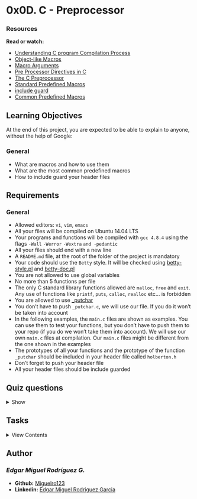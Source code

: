 # 0x0D. C - Preprocessor

### Resources

**Read or watch:**

- [Understanding C program Compilation Process](https://www.youtube.com/watch?v=VDslRumKvRA)
- [Object-like Macros](https://gcc.gnu.org/onlinedocs/gcc-5.1.0/cpp/Object-like-Macros.html#Object-like-Macros)
- [Macro Arguments](https://gcc.gnu.org/onlinedocs/gcc-5.1.0/cpp/Macro-Arguments.html#Macro-Arguments)
- [Pre Processor Directives in C](https://www.youtube.com/watch?v=X6HiYbY3Uak)
- [The C Preprocessor](https://www.cprogramming.com/tutorial/cpreprocessor.html)
- [Standard Predefined Macros](https://gcc.gnu.org/onlinedocs/gcc-5.1.0/cpp/Standard-Predefined-Macros.html#Standard-Predefined-Macros)
- [include guard](https://en.wikipedia.org/wiki/Include_guard)
- [Common Predefined Macros](https://gcc.gnu.org/onlinedocs/gcc-5.1.0/cpp/Common-Predefined-Macros.html#Common-Predefined-Macros)

## Learning Objectives

At the end of this project, you are expected to be able to explain to anyone, without the help of Google:

### General

- What are macros and how to use them
- What are the most common predefined macros
- How to include guard your header files

## Requirements

### General

- Allowed editors: `vi`, `vim`, `emacs`
- All your files will be compiled on Ubuntu 14.04 LTS
- Your programs and functions will be compiled with `gcc 4.8.4` using the flags `-Wall` `-Werror` `-Wextra` `and -pedantic`
- All your files should end with a new line
- A `README.md` file, at the root of the folder of the project is mandatory
- Your code should use the `Betty` style. It will be checked using [betty-style.pl](https://github.com/holbertonschool/Betty/blob/master/betty-style.pl) and [betty-doc.pl](https://github.com/holbertonschool/Betty/blob/master/betty-doc.pl)
- You are not allowed to use global variables
- No more than 5 functions per file
- The only C standard library functions allowed are `malloc`, `free` and `exit`. Any use of functions like `printf`, `puts`, `calloc`, `realloc` etc… is forbidden
- You are allowed to use [_putchar](https://github.com/holbertonschool/_putchar.c/blob/master/_putchar.c)
- You don’t have to push `_putchar.c`, we will use our file. If you do it won’t be taken into account
- In the following examples, the `main.c` files are shown as examples. You can use them to test your functions, but you don’t have to push them to your repo (if you do we won’t take them into account). We will use our own `main.c` files at compilation. Our `main.c` files might be different from the one shown in the examples
- The prototypes of all your functions and the prototype of the function `_putchar` should be included in your header file called `holberton.h`
- Don’t forget to push your header file
- All your header files should be include guarded

## Quiz questions

<details>
<summary>Show</summary>
  
### Question #0

What are the steps of compilation?

- [ ] compiler 2. preprocessor 3. assembler 4. linker
- [x] preprocessor 2.compiler 3. assembler 4. linker
- [ ] preprocessor 2.compiler 3. linker 4. assembler

### Question #1

The preprocessor generates assembly code

- [ ] True
- [x] False

### Question #2

The preprocessor generates object code

- [ ] True
- [x] False

### Question #3

The preprocessor links our code with libraries.

- [ ] True
- [x] False

### Question #4

This portion of code is actually using the library stdlib.
```
#include <stdlib.h>
```

- [ ] True
- [x] False

### Question #5

The preprocessor removes all comments

- [x] True
- [ ] False

### Question #6

What is the `gcc` option that runs only the preprocessor?

- [ ] -a
- [ ] -P
- [ ] -p
- [ ] -pedantic
- [x] -E
- [ ] -cisfun
- [ ] -preprocessor

### Question #7

`NULL` is a macro

- [x] True
- [ ] False

Question #8
What will be the last 5 lines of the output of the command `gcc -E` on this code?
```
#include <stdlib.h>

int main(void)
{
    NULL;
    return (EXIT_SUCCESS);
}
```

- [ ] <pre>int main(void)
{
 0;
 return (0);
}
</pre>

- [ ] <pre>int main()
{
 0;
 return (0);
}
</pre>

- [x] <pre>int main(void)
{
 ((void *)0);
 return (0);
}
</pre>

- [ ] <pre>int main(void)
{
 '\0';
 return (0);
}
</pre>

### Question #9

This code will try to allocate 1024 bytes in the heap:
```
#define BUFFER_SIZE 1024
malloc(BUFFER_SIZE)
```

- [x] True
- [ ] False

### Question #10

What does the macro `TABLESIZE` expand to?
```
#define BUFSIZE 1020
#define TABLESIZE BUFSIZE
#undef BUFSIZE
#define BUFSIZE 37
```

- [ ] 1020
- [x] 37
- [ ] nothing

### Question #11

This is the correct way to define the macro `SUB`:
```
#define SUB(a, b) a - b
```

- [ ] Yes
- [ ] No, it should be written this way:
```
#define SUB(a, b) (a - b)
```
- [ ] No, it should be written this way:
```
#define SUB(a, b) (a) - (b)
```
- [x] No, it should be written this way:
```
#define SUB(a, b) ((a) - (b))
```

### Question #12

Why should we use include guards in our header files?

- [ ] Because Holberton said so, and we should never ask why.
- [x] To avoid the problem of double inclusion when dealing with the include directive.

### Question #13

The macro `__FILE__` expands to the name of the current input file, in the form of a C string constant.

- [x] True
- [ ] False

### Question #14

What will be the output of this program? (on a standard 64 bits, Linux machine)
```
#include <stdio.h>
#include <stdlib.h>

#define int char

int main(void)
{
    int i;

    i = 5;
    printf ("sizeof(i) = %lu", sizeof(i));
    return (EXIT_SUCCESS);
}
```

- [ ] Segmentation Fault
- [ ] It does not compile
- [ ] sizeof(i) = 8
- [ ] sizeof(i) = 5
- [ ] sizeof(i) = 4
- [x] sizeof(i) = 1

</details>

## Tasks

<details>
<summary>View Contents</summary>

### [0. Object-like Macro](./0-object_like_macro.h)

Create a header file that defines a macro named `SIZE` as an abbreviation for the token `1024`.
```
julien@ubuntu:~/0x0c. macro, structures$ cat 0-main.c
#include "0-object_like_macro.h"
#include "0-object_like_macro.h"
#include <stdio.h>

/**
 * main - check the code for Holberton School students.
 *
 * Return: Always 0.
 */
int main(void)
{
    int s;

    s = 98 + SIZE;
    printf("%d\n", s);
    return (0);
}
julien@ubuntu:~/0x0c. macro, structures$ gcc -Wall -pedantic -Werror -Wextra 0-main.c -o a
julien@ubuntu:~/0x0c. macro, structures$ ./a 
1122
julien@ubuntu:~/0x0c. macro, structures$ 
```

**Repo:**

* GitHub repository: `holbertonschool-low_level_programming`
* Directory: `0x0D-preprocessor`
* File: `0-object_like_macro.h`

### [1. Pi](./1-pi.h)

Create a header file that defines a macro named PI as an abbreviation for the token `3.14159265359`.
```
julien@ubuntu:~/0x0c. macro, structures$ cat 1-main.c
#include "1-pi.h"
#include "1-pi.h"
#include <stdio.h>

/**
 * main - check the code for Holberton School students.
 *
 * Return: Always 0.
 */
int main(void)
{
    float a;
    float r;

    r = 98;
    a = PI * r * r;
    printf("%.3f\n", a);
    return (0);
}
julien@ubuntu:~/0x0c. macro, structures$ gcc -Wall -pedantic -Werror -Wextra 1-main.c -o b
julien@ubuntu:~/0x0c. macro, structures$ ./b
30171.855
julien@ubuntu:~/0x0c. macro, structures$ 
```

**Repo:**

* GitHub repository: `holbertonschool-low_level_programming`
* Directory: `0x0D-preprocessor`
* File: `1-pi.h`

### [2. File name](./2-main.c)

Write a program that prints the name of the file it was compiled from, followed by a new line.

- You are allowed to use the standard library
```
julien@ubuntu:~/0x0c. macro, structures$ gcc -Wall -pedantic -Werror -Wextra 2-main.c -o c
julien@ubuntu:~/0x0c. macro, structures$ ./c 
2-main.c
julien@ubuntu:~/0x0c. macro, structures$ cp 2-main.c 02-main.c
julien@ubuntu:~/0x0c. macro, structures$ gcc -Wall -pedantic -Werror -Wextra 02-main.c -o cc
julien@ubuntu:~/0x0c. macro, structures$ ./cc
02-main.c
julien@ubuntu:~/0x0c. macro, structures$ 
```

**Repo:**

* GitHub repository: `holbertonschool-low_level_programming`
* Directory: `0x0D-preprocessor`
* File: `2-main.c`

### [3. Function-like macro](./3-function_like_macro.h)

Write a function-like macro `ABS(x)` that computes the absolute value of a number `x`.
```
julien@ubuntu:~/0x0c. macro, structures$ cat 3-main.c
#include <stdio.h>
#include "3-function_like_macro.h"
#include "3-function_like_macro.h"

/**
 * main - check the code for Holberton School students.
 *
 * Return: Always 0.
 */
int main(void)
{
    int i;
    int j;

    i = ABS(-98) * 10;
    j = ABS(98) * 10;
    printf("%d, %d\n", i, j);
    return (0);
}
julien@ubuntu:~/0x0c. macro, structures$ gcc -Wall -pedantic -Werror -Wextra 3-main.c -o d
julien@ubuntu:~/0x0c. macro, structures$ ./d 
980, 980
julien@ubuntu:~/0x0c. macro, structures$ 
```

**Repo:**

* GitHub repository: `holbertonschool-low_level_programming`
* Directory: `0x0D-preprocessor`
* File: `3-function_like_macro.h`

### [4. SUM](./4-sum.h)

Write a function-like macro `SUM(x, y)` that computes the sum of the numbers `x` and `y`.
```
julien@ubuntu:~/0x0c. macro, structures$ cat 4-main.c
#include <stdio.h>
#include "4-sum.h"
#include "4-sum.h"

/**
 * main - check the code for Holberton School students.
 *
 * Return: Always 0.
 */
int main(void)
{
    int s;

    s = SUM(98, 1024);
    printf("%d\n", s);
    return (0);
}
julien@ubuntu:~/0x0c. macro, structures$ gcc -Wall -pedantic -Werror -Wextra 4-main.c -o e
julien@ubuntu:~/0x0c. macro, structures$ ./e 
1122
julien@ubuntu:~/0x0c. macro, structures$ 
```

**Repo:**

* GitHub repository: `holbertonschool-low_level_programming`
* Directory: `0x0D-preprocessor`
* File: `4-sum.h`

### 5. Worst abuse of the C preprocessor (IOCCC winner, 1986) #advanced

Compile this program, written by Jim Hague (UK), and feed ascii text into standard input.

- Write a blog post to explain what this program does, how it works, and “de-obfuscate” it step by step for the reader
- You blog post should have at least one picture, at the top of the blog post
- Publish your blog post on Medium or LinkedIn
- Share your blog post at least on LinkedIn

Once done, please add all urls below (blog post, LinkedIn post, etc.)

Please, remember that these blogs must be written in English to further your technical ability in a variety of settings **It is your responsibility to request a review for your blog from a peer before the project’s deadline. If no peers have been reviewed, you should request a review from a TA or staff member.**
```
julien@ubuntu:~/c/ioccc$ cat hague.c 
#define DIT (
#define DAH )
#define __DAH   ++
#define DITDAH  *
#define DAHDIT  for
#define DIT_DAH malloc
#define DAH_DIT gets
#define _DAHDIT char
_DAHDIT _DAH_[]="ETIANMSURWDKGOHVFaLaPJBXCYZQb54a3d2f16g7c8a90l?e'b.s;i,d:"
;main           DIT         DAH{_DAHDIT
DITDAH          _DIT,DITDAH     DAH_,DITDAH DIT_,
DITDAH          _DIT_,DITDAH        DIT_DAH DIT
DAH,DITDAH      DAH_DIT DIT     DAH;DAHDIT
DIT _DIT=DIT_DAH    DIT 81          DAH,DIT_=_DIT
__DAH;_DIT==DAH_DIT DIT _DIT        DAH;__DIT
DIT'\n'DAH DAH      DAHDIT DIT      DAH_=_DIT;DITDAH
DAH_;__DIT      DIT         DITDAH
_DIT_?_DAH DIT      DITDAH          DIT_ DAH:'?'DAH,__DIT
DIT' 'DAH,DAH_ __DAH    DAH DAHDIT      DIT
DITDAH          DIT_=2,_DIT_=_DAH_; DITDAH _DIT_&&DIT
DITDAH _DIT_!=DIT   DITDAH DAH_>='a'?   DITDAH
DAH_&223:DITDAH     DAH_ DAH DAH;       DIT
DITDAH          DIT_ DAH __DAH,_DIT_    __DAH DAH
DITDAH DIT_+=       DIT DITDAH _DIT_>='a'?  DITDAH _DIT_-'a':0
DAH;}_DAH DIT DIT_  DAH{            __DIT DIT
DIT_>3?_DAH     DIT          DIT_>>1 DAH:'\0'DAH;return
DIT_&1?'-':'.';}__DIT DIT           DIT_ DAH _DAHDIT
DIT_;{DIT void DAH write DIT            1,&DIT_,1 DAH;}
julien@ubuntu:~/c/ioccc$ gcc hague.c -o h
hague.c:10:2: warning: return type defaults to ‘int’ [-Wimplicit-int]
 ;main   DIT   DAH{_DAHDIT
  ^
hague.c: In function ‘main’:
hague.c:6:17: warning: conflicting types for built-in function ‘malloc’
 #define DIT_DAH malloc
                 ^
hague.c:12:24: note: in expansion of macro ‘DIT_DAH’
 DITDAH   _DIT_,DITDAH  DIT_DAH DIT
                        ^
hague.c:15:35: warning: implicit declaration of function ‘__DIT’ [-Wimplicit-function-declaration]
 __DAH;_DIT==DAH_DIT DIT _DIT  DAH;__DIT
                                   ^
hague.c:18:7: warning: implicit declaration of function ‘_DAH’ [-Wimplicit-function-declaration]
 _DIT_?_DAH DIT  DITDAH   DIT_ DAH:'?'DAH,__DIT
       ^
hague.c: At top level:
hague.c:25:6: warning: return type defaults to ‘int’ [-Wimplicit-int]
 DAH;}_DAH DIT DIT_ DAH{   __DIT DIT
      ^
hague.c: In function ‘_DAH’:
hague.c:25:6: warning: type of ‘DIT_’ defaults to ‘int’ [-Wimplicit-int]
hague.c: At top level:
hague.c:27:17: warning: return type defaults to ‘int’ [-Wimplicit-int]
 DIT_&1?'-':'.';}__DIT DIT   DIT_ DAH _DAHDIT
                 ^
hague.c: In function ‘__DIT’:
hague.c:28:20: warning: implicit declaration of function ‘write’ [-Wimplicit-function-declaration]
 DIT_;{DIT void DAH write DIT   1,&DIT_,1 DAH;}
                    ^
/tmp/ccG1Yh1A.o: In function `main':
hague.c:(.text+0x14a): warning: the `gets' function is dangerous and should not be used.
julien@ubuntu:~/c/ioccc$ ./h 
Hello, Holberton
.... . .-.. .-.. --- --..-- ? .... --- .-.. -... . .-. - --- -. 
julien@ubuntu:~/c/ioccc$ 
```

### 6. Fun with the preprocessor #forfun

Write a program that can print `Hello, Holberton`, followed by a new line.

You are not allowed to use more than one line of code
You are not allowed to use more than `32` characters in the file `101-preprocessor_abuse.c`, including the documentation of your functions and the preprocessor directives
You are not allowed to include other c files
You are not allowed to include other header files
Remember: your program should pass all `Betty` checks for style and documentation
You don’t have to use the `-pedantic`, `-Wall`, `-Werror`, `-Wextra` gcc flags
This program should be written in C and will be compiled with `gcc`

*This task is for fun and intellectual curiosity only. It will not be auto-reviewed. You will not get points from it

**Repo:**

* GitHub repository: `holbertonschool-low_level_programming`
* Directory: `0x0D-preprocessor`
* File: `101-preprocessor_abuse.c`

</details>

## Author
### _Edgar Miguel Rodríguez G._

- **Github:** [Miguelro123](https://github.com/Miguelro123) 
- **Linkedin:** [Edgar Miguel Rodriguez Garcia](https://www.linkedin.com/in/edgar-miguel-rodriguez-garcia-20a5281a2/)
